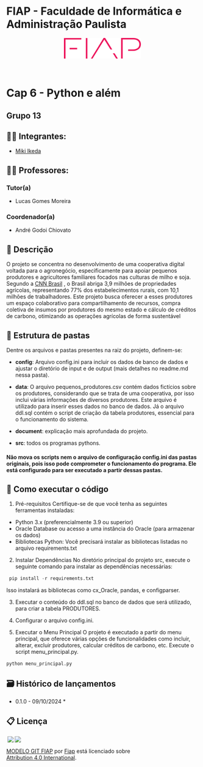 # FIAP - Faculdade de Informática e Administração Paulista

<p align="center">
<a href= "https://www.fiap.com.br/"><img src="assets/logo-fiap.png" alt="FIAP - Faculdade de Informática e Admnistração Paulista" border="0" width=40% height=40%></a>
</p>

<br>

# Cap 6 - Python e além

## Grupo 13

## 👨‍🎓 Integrantes: 
- <a href="https://www.linkedin.com/in/miki-ikeda-880a141b2/">Miki Ikeda</a>

## 👩‍🏫 Professores:
### Tutor(a) 
- Lucas Gomes Moreira
### Coordenador(a)
- André Godoi Chiovato


## 📜 Descrição

O projeto se concentra no desenvolvimento de uma cooperativa digital voltada para o agronegócio, especificamente para apoiar pequenos produtores e agricultores familiares focados nas culturas de milho e soja. Segundo a <a href="https://www.cnnbrasil.com.br/economia/macroeconomia/agricultura-familiar-brasileira-ocupa-8a-posicao-entre-os-maiores-produtores-de-alimentos-do-mundo-mostra-anuario/">CNN Brasil</a> , o Brasil abriga 3,9 milhões de propriedades agrícolas, representando 77% dos estabelecimentos rurais, com 10,1 milhões de trabalhadores. Este projeto busca oferecer a esses produtores um espaço colaborativo para compartilhamento de recursos, compra coletiva de insumos por produtores do mesmo estado e cálculo de créditos de carbono, otimizando as operações agrícolas de forma sustentável


## 📁 Estrutura de pastas

Dentre os arquivos e pastas presentes na raiz do projeto, definem-se:

- <b>config</b>: Arquivo config.ini para incluir os dados de banco de dados e ajustar o diretório de input e de output (mais detalhes no readme.md nessa pasta).

- <b>data</b>: O arquivo pequenos_produtores.csv contém dados fictícios sobre os produtores, considerando que se trata de uma cooperativa, por isso inclui várias informações de diversos produtores. Este arquivo é utilizado para inserir esses dados no banco de dados. Já o arquivo ddl.sql contém o script de criação da tabela produtores, essencial para o funcionamento do sistema.

- <b>document</b>: explicação mais aprofundada do projeto.

- <b>src</b>: todos os programas pythons.

#### Não mova os scripts nem o arquivo de configuração config.ini das pastas originais, pois isso pode comprometer o funcionamento do programa. Ele está configurado para ser executado a partir dessas pastas.

## 🔧 Como executar o código

1. Pré-requisitos
Certifique-se de que você tenha as seguintes ferramentas instaladas:

- Python 3.x (preferencialmente 3.9 ou superior)
- Oracle Database ou acesso a uma instância do Oracle (para armazenar os dados)
- Bibliotecas Python: Você precisará instalar as bibliotecas listadas no arquivo requirements.txt

2. Instalar Dependências
No diretório principal do projeto src, execute o seguinte comando para instalar as dependências necessárias:

  ```python
   pip install -r requirements.txt
 ```
Isso instalará as bibliotecas como cx_Oracle, pandas, e configparser.

3. Executar o conteúdo do ddl.sql no banco de dados que será utilizado, para criar a tabela PRODUTORES.

4. Configurar o arquivo config.ini.

5. Executar o Menu Principal
O projeto é executado a partir do menu principal, que oferece várias opções de funcionalidades como incluir, alterar, excluir produtores, calcular créditos de carbono, etc.
Execute o script menu_principal.py.
 
  ```python
  python menu_principal.py
 ```

## 🗃 Histórico de lançamentos

* 0.1.0 - 09/10/2024
    *

## 📋 Licença

<img style="height:22px!important;margin-left:3px;vertical-align:text-bottom;" src="https://mirrors.creativecommons.org/presskit/icons/cc.svg?ref=chooser-v1"><img style="height:22px!important;margin-left:3px;vertical-align:text-bottom;" src="https://mirrors.creativecommons.org/presskit/icons/by.svg?ref=chooser-v1"><p xmlns:cc="http://creativecommons.org/ns#" xmlns:dct="http://purl.org/dc/terms/"><a property="dct:title" rel="cc:attributionURL" href="https://github.com/agodoi/template">MODELO GIT FIAP</a> por <a rel="cc:attributionURL dct:creator" property="cc:attributionName" href="https://fiap.com.br">Fiap</a> está licenciado sobre <a href="http://creativecommons.org/licenses/by/4.0/?ref=chooser-v1" target="_blank" rel="license noopener noreferrer" style="display:inline-block;">Attribution 4.0 International</a>.</p>


